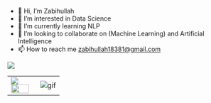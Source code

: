 - 👋 Hi, I’m Zabihullah
- 👀 I’m interested in Data Science
- 🌱 I’m currently learning NLP
- 💞️ I’m looking to collaborate on (Machine Learning) and Artificial Intelligence
- 📫 How to reach me  zabihullah18381@gmail.com

<table>
<tr>
  <td width="48%">
    <img src="https://github-readme-stats.vercel.app/api?&count_private=true&include_all_commits=true&username=Zabih-programs&custom_title=GitHub+Stats&show_icons=true&theme=radical" />
    <img src="https://github-readme-stats.vercel.app/api/top-langs/?username=Zabih-programs&layout=compact&theme=radical" width="100%" />
    </td>
    <img src="https://komarev.com/ghpvc/?username=Zabih-programs&color=green&style=plastic" />

  </td>

  <td width="52%"><img alt="gif" align="right" src="https://raw.githubusercontent.com/ntclai/PictureForMyProject/main/giphy.gif"/></td>

</tr>
<table>

<!---
zabihullah18381/zabihullah18381 is a ✨ special ✨ repository because its `README.md` (this file) appears on your GitHub profile.
You can click the Preview link to take a look at your changes.
--->
